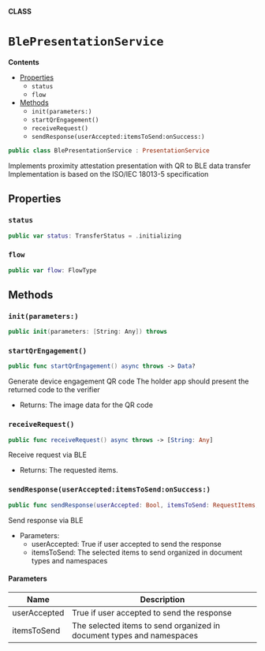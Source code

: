 **CLASS**

# `BlePresentationService`

**Contents**

- [Properties](#properties)
  - `status`
  - `flow`
- [Methods](#methods)
  - `init(parameters:)`
  - `startQrEngagement()`
  - `receiveRequest()`
  - `sendResponse(userAccepted:itemsToSend:onSuccess:)`

```swift
public class BlePresentationService : PresentationService
```

Implements proximity attestation presentation with QR to BLE data transfer
Implementation is based on the ISO/IEC 18013-5 specification

## Properties
### `status`

```swift
public var status: TransferStatus = .initializing
```

### `flow`

```swift
public var flow: FlowType
```

## Methods
### `init(parameters:)`

```swift
public init(parameters: [String: Any]) throws
```

### `startQrEngagement()`

```swift
public func startQrEngagement() async throws -> Data?
```

Generate device engagement QR code 
The holder app should present the returned code to the verifier
- Returns: The image data for the QR code

### `receiveRequest()`

```swift
public func receiveRequest() async throws -> [String: Any]
```

 Receive request via BLE

- Returns: The requested items.

### `sendResponse(userAccepted:itemsToSend:onSuccess:)`

```swift
public func sendResponse(userAccepted: Bool, itemsToSend: RequestItems, onSuccess: ((URL?) -> Void)? ) async throws
```

Send response via BLE

- Parameters:
  - userAccepted: True if user accepted to send the response
  - itemsToSend: The selected items to send organized in document types and namespaces

#### Parameters

| Name | Description |
| ---- | ----------- |
| userAccepted | True if user accepted to send the response |
| itemsToSend | The selected items to send organized in document types and namespaces |
